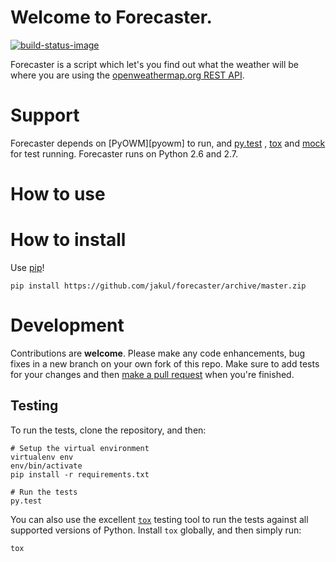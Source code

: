 # Welcome to Forecaster.

[![build-status-image]][travis-url]

Forecaster is a script which let's you find out what the weather will be where you are using the [openweathermap.org REST API][openweathermap-rest-api].

# Support
Forecaster depends on [PyOWM][pyowm] to run, and [py.test][pytest] , [tox][tox] and [mock][mock] for test running. Forecaster runs on Python 2.6 and 2.7.

# How to use

# How to install
Use [pip][pip]!

```
pip install https://github.com/jakul/forecaster/archive/master.zip
```

# Development
Contributions are **welcome**. Please make any code enhancements, bug fixes in a new branch on your own fork of this repo. Make sure to add tests for your changes and then [make a pull request][make-a-pull-request] when you're finished.

## Testing

To run the tests, clone the repository, and then:

    # Setup the virtual environment
    virtualenv env
    env/bin/activate
    pip install -r requirements.txt

    # Run the tests
    py.test

You can also use the excellent [`tox`][tox] testing tool to run the tests against all supported versions of Python.  Install `tox` globally, and then simply run:

    tox




[openweathermap-rest-api]: http://openweathermap.org/API
[requests]: http://docs.python-requests.org/en/latest/
[tox]: https://tox.readthedocs.org/en/latest/
[build-status-image]: https://travis-ci.org/jakul/forecaster.svg?branch=master
[travis-url]: https://travis-ci.org/jakul/forecaster
[pyown]: https://github.com/csparpa/pyowm
[pytest]: http://pytest.org/latest/
[mock]: https://pypi.python.org/pypi/mock
[make-a-pull-request]: https://help.github.com/articles/creating-a-pull-request/
[pip]: https://pypi.python.org/pypi/pip